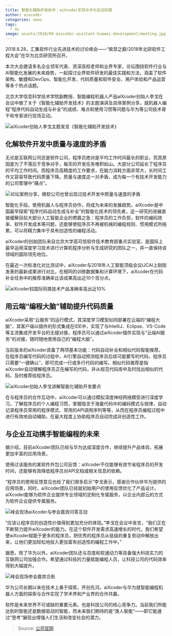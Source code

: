 ```yaml
---
title: 智能化辅助开发技术：aiXcoder实现与华为互动实践
author: aixcoder
categories: news
tags:
  - ai
image: assets/2018/09-aixcoder-assitant-huawei-development/meeting.jpg
---
```


2018.8.28，汇集软件行业先进技术的讨论峰会——“紫禁之巅/2018年北研软件工程大会”在华为北京研究所召开。

本次大会邀请多名企业领军代表、资深高校老师和业界专家，论坛围绕软件行业与AI智能化发展的未来趋势，一起探讨业界软件研发的最佳实践和方法，涵盖了软件架构、敏捷和DevOps、智能化开发、代码质量和软件安全、用户体验和产品运营等多个热点话题。

北京大学信息科学技术学院副教授、智能编程机器人产品aiXcoder创始人李戈在会议中做了关于《智能化辅助开发技术》的主题演讲及具体案例分享，就机器人编程“程序代码自动生成与补全”的成绩、难点和使用习惯等问题与华为等公司技术骨干和专家进行现场互动。

![aiXcoder创始人李戈主题发言《智能化辅助开发技术》](/assets/2018/09-aixcoder-assitant-huawei-development/lige.jpg)

## 化解软件开发中质量与速度的矛盾

无论是互联网公司还是软件公司，程序员绝对是平均工作时间最长的职业，究其原因是为了不落后于竞争对手，每天的开发任务堆积如山。大部分公司延长了程序员的平均工作时间。而程序员高精度的工作要求，在脑力消耗方面非常大，长时间工作又容易导致代码质量下降。质量与速度这一对矛盾，成为每一个有技术开发能力的公司管理中“痛点”。

![论坛案例分享，微软公司也曾出现过技术开发中质量与速度的矛盾](/assets/2018/09-aixcoder-assitant-huawei-development/case.jpg)

智能化手段，使用机器人与程序员协作，将成为未来的发展趋势。aiXcoder是中国最早探索“程序代码自动生成与补全”的智能化技术的领先者，这一研究的进展直接缓解目前大部分人工智能企业的燃眉之急：程序员的工作负担，软件的编码效率、软件开发成本等问题，还能够使程序员不再被机械的编程规则、惯用模式所拖累，可以将精力集中于具有创造性的编程活动。

aiXcoder的创始团队来自北京大学高可信软件技术教育部重点实验室，是国际上最早运用深度学习技术进行计算机程序分析与生成研究的团队之一，并一直保持该领域的国际领先地位。

在最近一次标准化对比测试中，aiXcoder与2018年人工智能顶级会议IJCAI上刚刚发表的最新成果进行对比，在相同的训练数据集和计算环境下，aiXcoder在代码补全任务中的推荐准确率比该成果高出近10个百分点。

![aiXcoder较国际同类技术产品准确率高出近10%](/assets/2018/09-aixcoder-assitant-huawei-development/aixcoder.jpg)

## 用云端“编程大脑”辅助提升代码质量

aiXcoder采用“云服务”的运行模式，其深度学习模型如同部署在云端的“编程大脑”，其客户端以插件的形式集成在IDE中，实现了与IntelliJ、Eclipse、VS-Code等主流集成开发平台的无缝对接，程序员可以通过aiXcoder插件实现与“云端AI服务”的对接，随时随地使用自己的“编程大脑”。

当前版本的aiXcoder具备了两项基本功能：代码自动补全和相似代码智能推荐。在程序员编写代码的过程中，AI引擎自动预测程序员后续可能要写的代码，程序员只需要“一键确认”，即可完成一行或多行代码的编写。相似代码推荐是指aiXcoder自动理解程序员正在编写的代码，并从规范代码库中及时找出相似的代码，及时推荐给程序员。

![aiXcoder创始人李戈讲解智能化辅助开发要点](/assets/2018/09-aixcoder-assitant-huawei-development/paper.jpg)

在与程序员的合作互动中，aiXcoder可以通过模拟深度神经网络模型进行深度学习，了解程序员的个人编程习惯，掌握隐含于海量代码中的编码模式与规律，自动记录程序员常用的程序模式、常用的API调用序列等等，从而在程序员编程过程中进行有效地自动辅助，在最大程度上协助程序员自动完成非创造性工作。

## 与企业互动携手智能编程的未来

据介绍，目前aiXcoder团队已经与华为达成深度合作，继续提升产品体验，拓展更加丰富的应用场景。   

使用过该服务的某软件外包公司反馈：aiXcoder不仅能够有效节省程序员的开发时间，还能够有效降低程序员对API文档或相关信息的依赖。

“程序员的使用反馈意见也给了我们很多启示”李戈表示，感谢合作伙伴华为提供的应用场景，同时，aiXcoder团队已经就初始用户的使用反馈优化了产品设计。aiXcoder能够为软件企业提供专业领域的定制化专属服务，以企业内部云的方式为软件企业提供专属服务。

![峰会现场aiXcoder与参会嘉宾问答互动](/assets/2018/09-aixcoder-assitant-huawei-development/qa.jpg)

“应该让程序员的创造性价值得到更加充分的体现。”李戈在会议中发言，“我们正在不断努力提升aiXcoder的能力。在这个软件开发需求高速增长的时代，我们希望使aiXcoder赋能于更多的程序员，把优秀的程序员从低级的重复劳动中解放出来，让他们更加轻松地投入更加富有创造性的编程工作中。”

据悉，除了华为以外，aiXcoder团队还与百度和软通动力等具备强大科技实力的互联网公司加强合作。希望通过科技的力量赋能编程人员，让科技公司的代码效率得到大幅提升。

![峰会现场参会嘉宾合影](/assets/2018/09-aixcoder-assitant-huawei-development/group.jpg)

华为公司长期以来在技术上勇于探索，开创先河。aiXcoder与华为就智能编程机器人方面的探索与合作实现了学术界和产业界的合作共赢。

软件是未来世界不可或缺的重要元素。也是科技公司的核心竞争力。当前我们所能达到的智能还是数据驱动的智能，而未来我们期待的是“类人智能”——即它能通过“思考”展现出增强人们生活和改变社会的潜力。

> Source: [公司官网](https://www.aixcoder.com/#/New?id=2)
